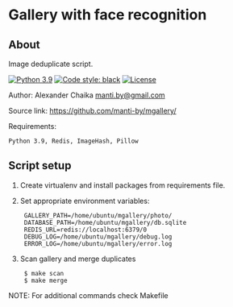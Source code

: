 Gallery with face recognition
====


About
----

Image deduplicate script.

[![Python 3.9](https://img.shields.io/badge/python-3.7-green.svg)](https://www.python.org/downloads/release/python-370/)
[![Code style: black](https://img.shields.io/badge/code%20style-black-000000.svg)](https://github.com/ambv/black)
[![License](https://img.shields.io/badge/license-BSD-blue.svg)](https://raw.githubusercontent.com/manti-by/mgallery/master/LICENSE)

Author: Alexander Chaika <manti.by@gmail.com>

Source link: https://github.com/manti-by/mgallery/

Requirements:

    Python 3.9, Redis, ImageHash, Pillow


Script setup
----

1. Create virtualenv and install packages from requirements file.

2. Set appropriate environment variables:

        GALLERY_PATH=/home/ubuntu/mgallery/photo/
        DATABASE_PATH=/home/ubuntu/mgallery/db.sqlite
        REDIS_URL=redis://localhost:6379/0
        DEBUG_LOG=/home/ubuntu/mgallery/debug.log
        ERROR_LOG=/home/ubuntu/mgallery/error.log

3. Scan gallery and merge duplicates

        $ make scan
        $ make merge


NOTE: For additional commands check Makefile
